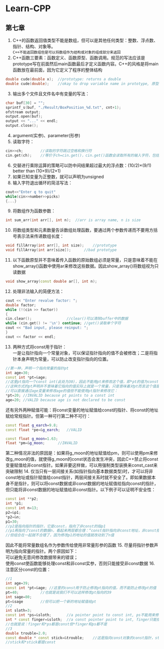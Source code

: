 # Learn-CPP
## 第七章
1. C++的函数返回值类型不能是数组，但可以是其他任何类型：整数、浮点数、指针、结构、对象等。<br>
	`C++不能返回数组但是可以将数组作为结构或对象的组成部分来返回`
2. C++函数三要素：函数定义、函数原型、函数调用。规范的写法应该是prototype写在前面然后main函数最后才定义函数内容。C++的风格是将main函数放在最前面，因为它定义了程序的整体结构
```cpp
double cude(double x);  //prototype: returns a double
double cude(double);    //okay to drop variable name in prototype, 原型中的变量名相当于占位符，因此不必与函数定义中的变量名相同
```
3. 输出多个文件且文件名中有变量的写法：
```cpp
char buf[30] = "";
sprintf_s(buf, "./Result/BoxPosition_%d.txt", cnt+1);
ofstream output;
output.open(buf);
output << "..." << endl;
output.close();
```
4. argument(实参)、parameter(形参)
5. 读取字符：
```cpp
cin>>ch;        //读取的字符跳过空格和换行符
cin.get(ch);    //等价于ch=cin.get()，cin.get()函数会读取所有的输入字符，包括空格和换行符
```
6. 交替进行乘除运算的策略可以防中间结果超过最大的浮点数：(10/2)×(9/1) better than (10×9)/(2×1)
7. 如果已知变量为正整数，就可以声明为unsigned
8. 输入字符退出循环的简洁写法：
```cpp
cout<<"Enter q to quit"
while(cin>>number>>picks)
{...}
```
9. 将数组作为函数参数：
```cpp
int sum_arr(int arr[], int n);	//arr is array name, n is size
```
10. 将数组类型和元素数量告诉数组处理函数，要通过两个参数传递而不要用方括号表示法来传递数组长度：
```cpp
void fillArray(int arr[], int size);	//prototype
void fillArray(int arr[size]);		//bad prototype
```
11. 以下函数原型并不意味着传入函数的原始数组必须是常量，只是意味着不能在show_array()函数中使用ar来修改这些数据。因此show_array()将数组视为只读数据
```cpp
void show_array(const double ar[], int n);
```
12. 处理非法输入的简便方法：
```cpp
cout << "Enter revalue factor: ";
double factor;
while (!(cin >> factor))
{
cin.clear();				//clear()可以清除buffer中的数据
while (cin.get() != '\n') continue;	//get()读取单个字符
cout << "Bad input, please reinput: ";
}
cout << factor << endl;
```
13. 两种方式将const用于指针：<br>
一是让指针指向一个常量对象，可以保证指针指向的值不会被修改；二是将指针本身声明为常量，可以防止改变指针指向的位置。
```cpp
//第一种，声明一个指向常量的指针pt
int age=30;
const int *pt=&age;
//这里pt指向一个const int(此处为30)，因此不能用pt来修改这个值，即*pt的值为const，不能被修改
//这种方式的pt声明并不意味着它指向的值实际上就是一个常量，只是意味着对pt而言这个值是常量。例如pt指向age而age不是const
//可以直接通过age变量来修改age的值但不能使用pt指针来修改它：
*pt=20;	//INVALID because pt points to a const int
age=20;	//VALID because age is not declared to be const
```
还有另外两种赋值可能：将const变量的地址赋值给const的指针、将const的地址赋给常规指针。但第一种可行第二种不可行：
```cpp
const float g_earch=9.8;
const float *pe=&g_earch;	//VALID

const float g_moon=1.63;
float *pm=&g_moon;		//INVALID
```
第二种情况非法的原因是：如果将g_moon的地址赋值给pm，则可以使用pm来修改g_moon的值，就使得g_moon的const状态会发生冲突，因此C++禁止将const变量赋值给非const指针。如果非要这样做，可以用强制类型装换来const_cast来突破限制
14. 仅当只有一层间接关系(如指针指向基本数据类型)时，才可以将非const地址或指针赋值给const指针，两层间接关系时就不安全了。即如果数据本身不是指针，则可以将const数据或非const数据的地址赋值给指向const的指针，但只能将非const数据的地址赋值给非const指针。以下例子可以证明不安全性：
```cpp
const int **p2;
int *p1;
const int n=13;
p2=&p1;
*p2=&n;
p1=30;
//p2是指向指针的指针，它是const，指向了非const的指p1
//p1再指向了const的数据n，看起来两层都合理：“const指针指向非const地址，非const指针指向const地址”
//但组合在一起就不合理了，因为修改p1的地址的值就改动到了n值
```
因此不能将常量数组名作为参数传给使用非常量形参的函数
15. 尽量将指针参数声明为指向常量的指针。两个原因如下：<br>
可以避免无意间修改数据带来的错误；<br>
使用const使函数能够处理const和非const实参，否则只能接受非const数据
16. 注意区分const的位置：
```cpp
//1
int age=39;
const int *pt=&age;	//这里的const用于防止修改pt指向的值，而不能防止修改pt的值
pt=40;			//也就是说我们不可以这样修改pt指向的39
int sage=80;
pt=&sage		//但可以把一个新的地址赋值给pt
//2
int sloth=3;
const int *ps=&sloth;		//a pointer point to const int, ps不能用来修改sloth的值但可以将ps指向另一个位置
int * const finger=&sloth;	//a const pointer point to int, finger只能指向sloth但finger可以用来修改sloth的值
//也就是说：finger和*ps都是const但*finger和ps都不是
//3
double trouble=2.0;
const double * const stick=&trouble;	//这是指向const对象的const指针，stick只能指向trouble且不能用来修改trouble的值
//stick和*stick都是const
```
